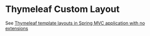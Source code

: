 Thymeleaf Custom Layout
=======================

See [Thymeleaf template layouts in Spring MVC application with no extensions](http://blog.codeleak.pl/2013/11/thymeleaf-template-layouts-in-spring.html)